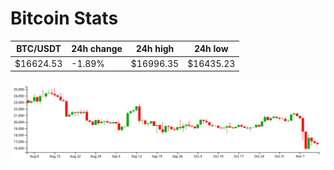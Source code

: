 # Bitcoin Stats

BTC/USDT|24h change|24h high|24h low|
|---|---|---|---|
|$16624.53|-1.89%|$16996.35|$16435.23|

<img src="./chart.svg">
